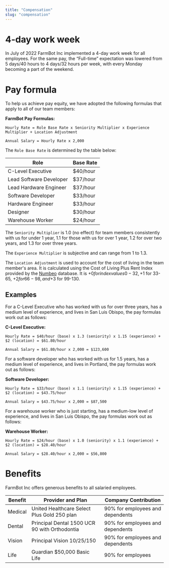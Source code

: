 ```yaml
---
title: "Compensation"
slug: "compensation"
---
```


# 4-day work week

In July of 2022 FarmBot Inc implemented a 4-day work week for all employees. For the same pay, the “Full-time” expectation was lowered from 5 days/40 hours to 4 days/32 hours per week, with every Monday becoming a part of the weekend.

# Pay formula

To help us achieve pay equity, we have adopted the following formulas that apply to all of our team members:

__FarmBot Pay Formulas:__

```text
Hourly Rate = Role Base Rate x Seniority Multiplier x Experience Multiplier + Location Adjustment

Annual Salary = Hourly Rate x 2,000
```

The `Role Base Rate` is determined by the table below:

|Role                          |Base Rate                     |
|------------------------------|------------------------------|
|C-Level Executive             |$40/hour
|Lead Software Developer       |$37/hour
|Lead Hardware Engineer        |$37/hour
|Software Developer            |$33/hour
|Hardware Engineer             |$33/hour
|Designer                      |$30/hour
|Warehouse Worker              |$24/hour

The `Seniority Multiplier` is 1.0 (no effect) for team members consistently with us for under 1 year, 1.1 for those with us for over 1 year, 1.2 for over two years, and 1.3 for over three years.

The `Experience Multiplier` is subjective and can range from 1 to 1.3.

The `Location Adjustment` is used to account for the cost of living in the team member's area. It is calculated using the Cost of Living Plus Rent Index provided by the [Numbeo](http://numbeo.com) database. It is +$0 for index values 0-32, +$1 for 33-65, +$2 for 66-98, and +$3 for 99-130.

## Examples

For a C-Level Executive who has worked with us for over three years, has a medium level of experience, and lives in San Luis Obispo, the pay formulas work out as follows:

__C-Level Executive:__

```text
Hourly Rate = $40/hour (base) x 1.3 (seniority) x 1.15 (experience) + $2 (location) = $61.80/hour

Annual Salary = $61.80/hour x 2,000 = $123,600
```

For a software developer who has worked with us for 1.5 years, has a medium level of experience, and lives in Portland, the pay formulas work out as follows:

__Software Developer:__

```text
Hourly Rate = $33/hour (base) x 1.1 (seniority) x 1.15 (experience) + $2 (location) = $43.75/hour

Annual Salary = $43.75/hour x 2,000 = $87,500
```

For a warehouse worker who is just starting, has a medium-low level of experience, and lives in San Luis Obispo, the pay formulas work out as follows:

__Warehouse Worker:__

```text
Hourly Rate = $24/hour (base) x 1.0 (seniority) x 1.1 (experience) + $2 (location) = $28.40/hour

Annual Salary = $28.40/hour x 2,000 = $56,800
```

# Benefits

FarmBot Inc offers generous benefits to all salaried employees.

|Benefit                       |Provider and Plan             |Company Contribution          |
|------------------------------|------------------------------|------------------------------|
|Medical                       |United Healthcare Select Plus Gold 250 plan|90% for employees and dependents
|Dental                        |Principal Dental 1500 UCR 90 with Orthodontia|90% for employees and dependents
|Vision                        |Principal Vision 10/25/150    |90% for employees and dependents
|Life                          |Guardian $50,000 Basic Life   |90% for employees
